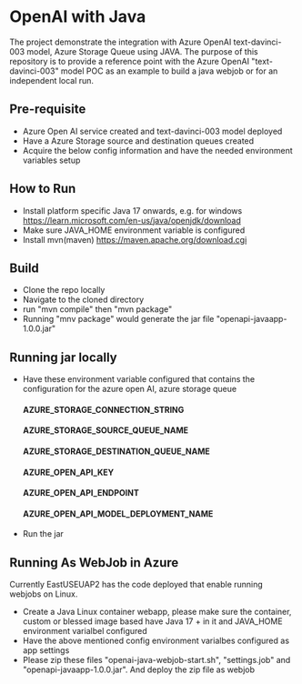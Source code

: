 # OpenAI with Java
The project demonstrate the integration with Azure OpenAI text-davinci-003 model, Azure Storage Queue using JAVA. The purpose of this repository is to provide a reference point with the Azure OpenAI "text-davinci-003" model POC as an example to build a java webjob or for an independent local run.
## Pre-requisite
- Azure Open AI service created and text-davinci-003 model deployed
- Have a Azure Storage source and destination queues created
- Acquire the below config information and have the needed environment variables setup

## How to Run
- Install platform specific Java 17 onwards, e.g. for windows https://learn.microsoft.com/en-us/java/openjdk/download
- Make sure JAVA_HOME environment variable is configured
- Install mvn(maven) https://maven.apache.org/download.cgi

## Build
- Clone the repo locally
- Navigate to the cloned directory
- run "mvn compile" then "mvn package"
- Running "mnv package" would generate the jar file "openapi-javaapp-1.0.0.jar"
## Running jar locally
- Have these environment variable configured that contains the configuration for the azure open AI, azure storage queue
  #### AZURE_STORAGE_CONNECTION_STRING  
  #### AZURE_STORAGE_SOURCE_QUEUE_NAME
  #### AZURE_STORAGE_DESTINATION_QUEUE_NAME
  #### AZURE_OPEN_API_KEY
  #### AZURE_OPEN_API_ENDPOINT
  #### AZURE_OPEN_API_MODEL_DEPLOYMENT_NAME

- Run the jar

## Running As WebJob in Azure
Currently EastUSEUAP2 has the code deployed that enable running webjobs on Linux. 
 - Create a Java Linux container webapp, please make sure the container, custom or blessed image based have Java 17 + in it and JAVA_HOME environment varialbel configured
 - Have the above mentioned config environment varialbes configured as app settings
 - Please zip these files "openai-java-webjob-start.sh", "settings.job" and "openapi-javaapp-1.0.0.jar". And deploy the zip file as webjob
